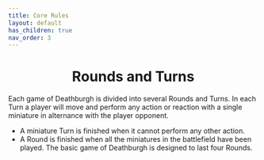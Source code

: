 ```yaml
---
title: Core Rules
layout: default
has_children: true
nav_order: 3
---
```

<h1 style="text-align: center;"> Rounds and Turns</h1>

Each game of Deathburgh is divided into several Rounds and Turns. In each Turn a player will
move and perform any action or reaction with a single miniature in alternance with the player
opponent.
- A miniature Turn is finished when it cannot perform any other action.
- A Round is finished when all the miniatures in the battlefield have been played. The
basic game of Deathburgh is designed to last four Rounds.

